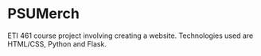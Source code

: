 # PSUMerch

ETI 461 course project involving creating a website. Technologies used are HTML/CSS, Python and Flask.
